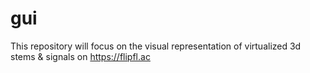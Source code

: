 # gui
This repository will focus on the visual representation of virtualized 3d stems &amp; signals on https://flipfl.ac
